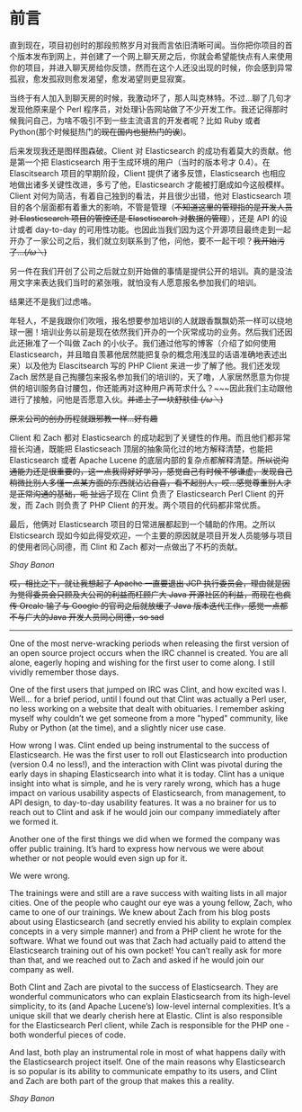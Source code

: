 # 前言

直到现在，项目初创时的那段煎熬岁月对我而言依旧清晰可闻。当你把你项目的首个版本发布到网上，并创建了一个网上聊天房之后，你就会希望能快点有人来使用你的项目，并进入聊天房给你反馈，然而在这个人还没出现的时候，你会感到异常孤寂，愈发孤寂则愈发渴望，愈发渴望则更显寂寞。

当终于有人加入到聊天房的时候，我激动坏了，那人叫克林特。不过...聊了几句才发现他原来是个 Perl 程序员，对处理讣告网站做了不少开发工作。我还记得那时候我问自己，为啥不吸引不到一些主流语言的开发者呢？比如 Ruby 或者 Python(那个时候挺热门的~~现在国内也挺热门的诶~~)。

后来发现我还是图样图森破。Client 对 Elasticsearch 的成功有着莫大的贡献。他是第一个把 Elasticsearch 用于生成环境的用户（当时的版本号才 0.4）。在 Elascitsearch 项目的早期阶段，Client 提供了诸多反馈，Elasticsearch 也相应地做出诸多关键性改进，多亏了他，Elasticsearch 才能被打磨成如今这般模样。Client 对何为简洁，有着自己独到的看法，并且很少出错，他对 Elasticsearch 项目的各个层面都有着重大的影响，不管是管理（~~不知道这里的管理指的是开发人员对 Elasticsearch 项目的管控还是 Elasctisearch 对数据的管理~~），还是 API 的设计或者 day-to-day 的可用性功能。也因此当我们因为这个开源项目最终走到一起开办了一家公司之后，我们就立刻联系到了他，问他，要不一起干呗？~~我开始污了...(*/ω＼*)~~

另一件在我们开创了公司之后就立刻开始做的事情是提供公开的培训。真的是没法用文字来表达我们当时的紧张哦，就怕没有人愿意报名参加我们的培训。

结果还不是我们过虑咯。

年轻人，不是我跟你们吹哦，报名想要参加培训的人就跟香飘飘奶茶一样可以绕地球一圈！培训业务以前是现在依然我们开办的一个灰常成功的业务。然后我们还因此还揪准了一个叫做 Zach 的小伙子。我们通过他写的博客（介绍了如何使用 Elasticsearch，并且暗自羡慕他居然能把复杂的概念用浅显的话语准确地表述出来）以及他为 Elascitsearch 写的 PHP Client 来进一步了解了他。我们还发现 Zach 居然是自己掏腰包来报名参加我们的培训的，天了噜，人家居然愿意为你提供的培训服务自讨腰包，你还能再对这种用户再苛求什么？\~\~\~因此我们主动跟他进行了接触，问他是否愿意入伙。~~并递上了一块舒肤佳 (*/ω＼*)~~

~~原来公司的创办历程就跟邪教一样...好有趣~~

Client 和 Zach 都对 Elasticsearch 的成功起到了关键性的作用。而且他们都非常擅长沟通，既能把 Elasticseach 顶层的抽象简化过的地方解释清楚，也能把 Elasticsearch 或者 Apache Lucene 的底层内部的复杂点都解释清楚。~~所以说沟通能力还是很重要的，这一点我得好好学习，感觉自己有时候不够谦虚，发现自己稍微比别人多懂一点某方面的东西就沾沾自喜，看不起别人，哎...感觉尊重别人才是正常沟通的基础，呃 扯远了~~现在 Clint 负责了 Elasticsearch Perl Client 的开发，而 Zach 则负责了 PHP Client 的开发。两个项目的代码都非常优质。

最后，他俩对 Elasticsearch 项目的日常进展都起到一个辅助的作用。之所以 Elsticsearch 现如今如此得受欢迎，一个主要的原因就是项目开发人员能够与项目的使用者同心同德，而 Clint 和 Zach 都对一点做出了不朽的贡献。

*Shay Banon*

~~哎，相比之下，就让我想起了 Apache 一直要退出 JCP 执行委员会，理由就是因为觉得委员会只顾及大公司的利益而枉顾广大 Java 开源社区的利益，而现在也疯传 Orcale 输了与 Google 的官司之后就放缓了 Java 版本迭代工作，感觉一点都不与广大的Java 开发人员同心同德，so sad~~

***

One of the most nerve-wracking periods when releasing the first version of an open source project occurs when the IRC channel is created. You are all alone, eagerly hoping and wishing for the first user to come along. I still vividly remember those days.

One of the first users that jumped on IRC was Clint, and how excited was I. Well… for a brief period, until I found out that Clint was actually a Perl user, no less working on a website that dealt with obituaries. I remember asking myself why couldn’t we get someone from a more "hyped" community, like Ruby or Python (at the time), and a slightly nicer use case.

How wrong I was. Clint ended up being instrumental to the success of Elasticsearch. He was the first user to roll out Elasticsearch into production (version 0.4 no less!), and the interaction with Clint was pivotal during the early days in shaping Elasticsearch into what it is today. Clint has a unique insight into what is simple, and he is very rarely wrong, which has a huge impact on various usability aspects of Elasticsearch, from management, to API design, to day-to-day usability features. It was a no brainer for us to reach out to Clint and ask if he would join our company immediately after we formed it.

Another one of the first things we did when we formed the company was offer public training. It’s hard to express how nervous we were about whether or not people would even sign up for it.

We were wrong.

The trainings were and still are a rave success with waiting lists in all major cities. One of the people who caught our eye was a young fellow, Zach, who came to one of our trainings. We knew about Zach from his blog posts about using Elasticsearch (and secretly envied his ability to explain complex concepts in a very simple manner) and from a PHP client he wrote for the software. What we found out was that Zach had actually paid to attend the Elasticsearch training out of his own pocket! You can’t really ask for more than that, and we reached out to Zach and asked if he would join our company as well.

Both Clint and Zach are pivotal to the success of Elasticsearch. They are wonderful communicators who can explain Elasticsearch from its high-level simplicity, to its (and Apache Lucene’s) low-level internal complexities. It’s a unique skill that we dearly cherish here at Elastic. Clint is also responsible for the Elasticsearch Perl client, while Zach is responsible for the PHP one - both wonderful pieces of code.

And last, both play an instrumental role in most of what happens daily with the Elasticsearch project itself. One of the main reasons why Elasticsearch is so popular is its ability to communicate empathy to its users, and Clint and Zach are both part of the group that makes this a reality.

*Shay Banon*
